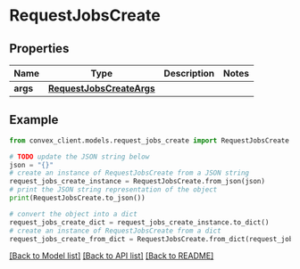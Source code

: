 # RequestJobsCreate


## Properties

Name | Type | Description | Notes
------------ | ------------- | ------------- | -------------
**args** | [**RequestJobsCreateArgs**](RequestJobsCreateArgs.md) |  | 

## Example

```python
from convex_client.models.request_jobs_create import RequestJobsCreate

# TODO update the JSON string below
json = "{}"
# create an instance of RequestJobsCreate from a JSON string
request_jobs_create_instance = RequestJobsCreate.from_json(json)
# print the JSON string representation of the object
print(RequestJobsCreate.to_json())

# convert the object into a dict
request_jobs_create_dict = request_jobs_create_instance.to_dict()
# create an instance of RequestJobsCreate from a dict
request_jobs_create_from_dict = RequestJobsCreate.from_dict(request_jobs_create_dict)
```
[[Back to Model list]](../README.md#documentation-for-models) [[Back to API list]](../README.md#documentation-for-api-endpoints) [[Back to README]](../README.md)


